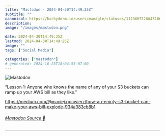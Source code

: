 ```yaml
---
title: "Mastodon - 2024-04-30T14:49:25Z"
subtitle: ""
canonical: https://hachyderm.io/users/mweagle/statuses/112360722604318656
description:
image: "/images/mastodon.png"

date: 2024-04-30T14:49:25Z
lastmod: 2024-04-30T14:49:25Z
image: ""
tags: ["Social Media"]

categories: ["mastodon"]
# generated: 2024-10-23T18:04:53-07:00
---
```

![Mastodon](/images/mastodon.png)

<p>“Lesson 1: Anyone who knows the name of any of your S3 buckets can ramp up your AWS bill as they like.”</p><p><a href="https://medium.com/@maciej.pocwierz/how-an-empty-s3-bucket-can-make-your-aws-bill-explode-934a383cb8b1" target="_blank" rel="nofollow noopener noreferrer" translate="no"><span class="invisible">https://</span><span class="ellipsis">medium.com/@maciej.pocwierz/ho</span><span class="invisible">w-an-empty-s3-bucket-can-make-your-aws-bill-explode-934a383cb8b1</span></a></p>


###### [Mastodon Source 🐘](https://hachyderm.io/@mweagle/112360722604318656)

___
